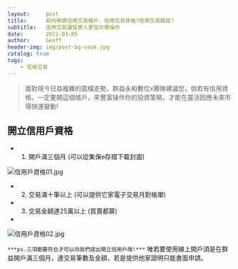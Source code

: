 ```yaml
---
layout:     post
title:      如何申請信用交易帳戶，信用交易資格?信用交易額度?
subtitle:   信用交易讓投資人更加方便操作
date:       2021-03-05
author:     Geoff
header-img: img/post-bg-cook.jpg
catalog: true
tags:
    - 信用交易
---
```





> 面對現今日益複雜的震檔走勢，群益永和數位x團隊建議您，倘若有信用資格，一定要開這個帳戶，來豐富操作你的投資策略，才能在靈活因應未來市場快速變動!

## 開立信用戶資格

* 1. 開戶滿三個月 (可以從集保e存摺下載封面)
  
![信用戶資格01.jpg]({{site.baseurl}}/media/信用戶資格01.jpg)

* 2. 交易滿十筆以上 (可以提供它家電子交易月對帳單)
* 3. 交易金額達25萬以上 (買賣都算)
* 
![信用戶資格02.jpg]({{site.baseurl}}/media/信用戶資格02.jpg)

 `***ps.三項都要符合才可以向我們提出開立信用戶哦!***`
 唯若要使用線上開戶須是在群益開戶滿三個月，達交易筆數及金額，若是提供他家證明只能書面申請。


